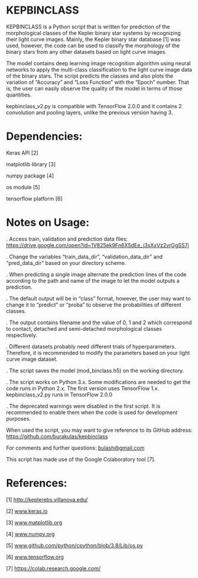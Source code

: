 # KEPBINCLASS
KEPBINCLASS is a Python script that is written for prediction of the morphological classes of the Kepler binary star systems by recognizing their light curve images. Mainly, the Kepler binary star database [1] was used, however, the code can be used to classify the morphology of the binary stars from any other datasets based on light curve images.  

The model contains deep learning image recognition algorithm using neural networks to apply the multi-class classification to the light curve image data of the binary stars. The script predicts the classes and also plots the variation of “Accuracy” and “Loss Function” with the “Epoch” number. That is, the user can easily observe the quality of the model in terms of those quantities. 

kepbinclass_v2.py is compatible with TensorFlow 2.0.0 and it contains 2 convolution and pooling layers, unlike the previous version having 3. 

# Dependencies: 

Keras API [2] 

matplotlib library [3] 

numpy package [4] 

os module [5] 

tensorflow platform [6] 

 
# Notes on Usage: 

. Access train, validation and prediction data files: https://drive.google.com/open?id=1V825ek9Fn6X5dEe_j3sXxVz2vrGgSS7j

. Change the variables “train_data_dir”, “validation_data_dir” and “pred_data_dir” based on your directory scheme. 

. When predicting a single image alternate the prediction lines of the code according to the path and name of the image to let the model outputs a prediction. 

. The default output will be in “class” format, however, the user may want to change it to “predict” or “proba” to observe the probabilities of different classes. 

. The output contains filename and the value of 0, 1 and 2 which correspond to contact, detached and semi-detached morphological classes respectively.  

. Different datasets probably need different trials of hyperparameters. Therefore, it is recommended to modify the parameters based on your light curve image dataset. 

. The script saves the model (mod_binclass.h5) on the working directory. 

. The script works on Python 3.x. Some modifications are needed to get the code runs in Python 2.x. The first version uses TensorFlow 1.x. kepbinclass_v2.py runs in TensorFlow 2.0.0

. The deprecated warnings were disabled in the first script. It is recommended to enable them when the code is used for development purposes. 


When used the script, you may want to give reference to its GitHub address: https://github.com/burakulas/kepbinclass

For comments and further questions: bulash@gmail.com

This script has made use of the Google Colaboratory tool [7]. 

# References: 

[1] http://keplerebs.villanova.edu/   

[2] www.keras.io 

[3] www.matplotlib.org 

[4] www.numpy.org 

[5] www.github.com/python/cpython/blob/3.8/Lib/os.py 

[6] www.tensorflow.org 

[7] https://colab.research.google.com/
